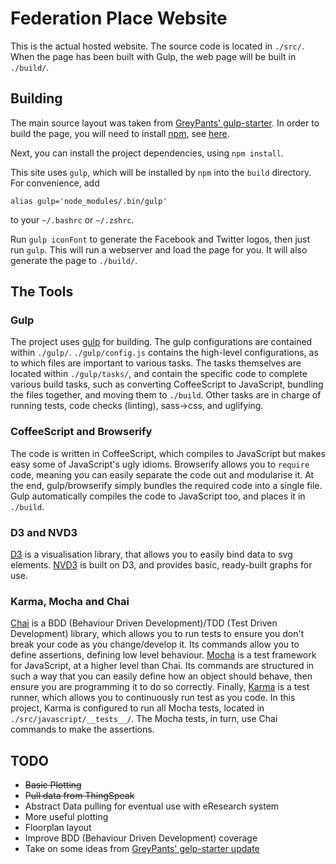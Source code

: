 # Federation Place Website
This is the actual hosted website.
The source code is located in `./src/`.
When the page has been built with Gulp, the web page will be built in `./build/`.

## Building
The main source layout was taken from [GreyPants' gulp-starter](https://github.com/greypants/gulp-starter#388267cb0c1cc4f41c06fc0db456e6629cc6d211).
In order to build the page, you will need to install [npm](https://www.npmjs.com/), see [here](https://docs.npmjs.com/getting-started/installing-node).

Next, you can install the project dependencies, using `npm install`.

This site uses `gulp`, which will be installed by `npm` into the `build` directory. For convenience, add

	alias gulp='node_modules/.bin/gulp'

to your `~/.bashrc` or `~/.zshrc`.

Run `gulp iconFont` to generate the Facebook and Twitter logos, then just run `gulp`.
This will run a webserver and load the page for you.
It will also generate the page to `./build/`.

## The Tools
### Gulp
The project uses [gulp](gulpjs.com) for building.
The gulp configurations are contained within `./gulp/`.
`./gulp/config.js` contains the high-level configurations, as to which files are important to various tasks.
The tasks themselves are located within `./gulp/tasks/`, and contain the specific code to complete various build tasks, such as converting CoffeeScript to JavaScript, bundling the files together, and moving them to `./build`.
Other tasks are in charge of running tests, code checks (linting), sass->css, and uglifying.

### CoffeeScript and Browserify
The code is written in CoffeeScript, which compiles to JavaScript but makes easy some of JavaScript's ugly idioms.
Browserify allows you to `require` code, meaning you can easily separate the code out and modularise it.
At the end, gulp/browserify simply bundles the required code into a single file.
Gulp automatically compiles the code to JavaScript too, and places it in `./build`.

### D3 and NVD3
[D3](d3js.org) is a visualisation library, that allows you to easily bind data to svg elements.
[NVD3](http://nvd3.org/) is built on D3, and provides basic, ready-built graphs for use.

### Karma, Mocha and Chai
[Chai](http://chaijs.com/) is a BDD (Behaviour Driven Development)/TDD (Test Driven Development) library, which allows you to run tests to ensure you don't break your code as you change/develop it.
Its commands allow you to define assertions, defining low level behaviour.
[Mocha](http://mochajs.org/) is a test framework for JavaScript, at a higher level than Chai.
Its commands are structured in such a way that you can easily define how an object should behave, then ensure you are programming it to do so correctly.
Finally, [Karma](http://karma-runner.github.io/) is a test runner, which allows you to continuously run test as you code.
In this project, Karma is configured to run all Mocha tests, located in `./src/javascript/__tests__/`.
The Mocha tests, in turn, use Chai commands to make the assertions.

## TODO

- ~~Basic Plotting~~
- ~~Pull data from ThingSpeak~~
- Abstract Data pulling for eventual use with eResearch system
- More useful plotting
- Floorplan layout
- Improve BDD (Behaviour Driven Development) coverage
- Take on some ideas from [GreyPants' gelp-starter update](https://github.com/greypants/gulp-starter/tree/2.0)
